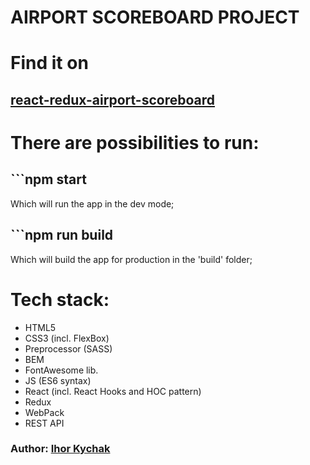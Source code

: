 AIRPORT SCOREBOARD PROJECT
=====================
# Find it on
## [react-redux-airport-scoreboard]()

# There are possibilities to run:
## ```npm start
Which will run the app in the dev mode;

## ```npm run build
Which will build the app for production in the 'build' folder;

# Tech stack:
* HTML5
* CSS3 (incl. FlexBox)
* Preprocessor (SASS)
* BEM 
* FontAwesome lib.
* JS (ES6 syntax)
* React (incl. React Hooks and HOC pattern)
* Redux
* WebPack
* REST API

### Author: [Ihor Kychak](https://www.linkedin.com/in/ihor-kychak-64a9ab160/)
